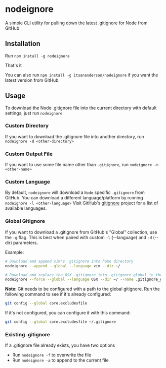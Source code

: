 nodeignore
==========

A simple CLI utility for pulling down the latest .gitignore for Node from GitHub

Installation
------------

Run `npm install -g nodeignore`

That's it

You can also run `npm install -g itsananderson/nodeignore` if you want the latest version from GitHub

Usage
-----

To download the Node .gitignore file into the current directory with default settings, just run `nodeignore`

### Custom Directory

If you want to download the .gitignore file into another directory, run `nodeignore -d <other-directory>`

### Custom Output File

If you want to use some file name other than `.gitignore`, run `nodeignore -n <other-name>`

### Custom Language

By default, `nodeignore` will download a `Node` specific `.gitignore` from GitHub.
You can download a different language/platform by running `nodeignore -l <other-language>`
Visit GitHub's [gitignore](https://github.com/github/gitignore/) project for a list of available languages.

### Global Gitignore

If you want to download a .gitignore from GitHub's "Global" collection, use the `-g` flag.
This is best when paired with custom `-l` (--language) and `-d` (--dir) parameters.

Example:

```bash
# Download and append vim's .gitignore into home directory
nodeignore --append --global --language vim --dir ~/

# Download and replace the OSX .gitignore into .gitignore_global in the home directory
nodeignore --force --global --language OSX --dir ~/ --name .gitignore_global
```

**Note**: Git needs to be configured with a path to the global gitignore. Run the following command to see if it's already configured:

```bash
git config --global core.excludesfile
```

If it's not configured, you can configure it with this command:

```bash
git config --global core.excludesfile ~/.gitignore
```

### Existing .gitignore

If a .gitignore file already exists, you have two options

* Run `nodeignore -f` to overwrite the file
* Run `nodeignore -a` to append to the current file
